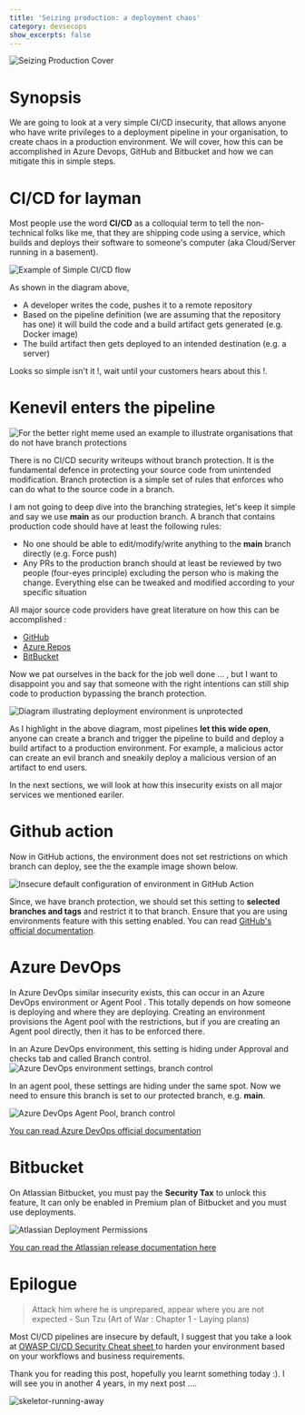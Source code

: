 ```yaml
---
title: 'Seizing production: a deployment chaos'
category: devsecops
show_excerpts: false
---
```


![Seizing Production Cover](https://user-images.githubusercontent.com/3458013/134617744-0f192a75-23b4-4be6-a8c9-0b37d47f2e77.png)

# Synopsis
We are going to look at a very simple CI/CD insecurity, that allows anyone who have write privileges  to a deployment pipeline in your organisation, to create chaos in a production environment. We will cover, how this can be accomplished in Azure Devops, GitHub and Bitbucket and how we can mitigate this in simple steps.

# CI/CD for layman
Most people use the  word  **CI/CD** as a colloquial term to tell the non-technical folks like me, that they are shipping code using a service, which builds and deploys their software to someone's computer (aka Cloud/Server running in a basement).

![Example of Simple CI/CD flow](https://gist.github.com/user-attachments/assets/8bbdf6e4-15df-483b-b7d6-fbdc947181a7)

As shown in the diagram above, 
* A developer writes the code, pushes it to a remote repository
* Based on the pipeline definition (we are assuming that the repository has one) it will build the code and a build artifact gets generated (e.g. Docker image)
* The build artifact then gets deployed to an intended destination (e.g. a server)

Looks so simple isn't it !,  wait until your customers hears about this !.
# Kenevil enters the pipeline
![For the better right meme used an example to illustrate organisations that do not have branch protections](https://gist.github.com/user-attachments/assets/a8d5e416-955b-4095-b745-a75c88395d5e)

There is no CI/CD security writeups without branch protection. It is the fundamental defence in protecting your source code from unintended modification.  Branch protection is a simple set of rules that enforces who can do what to the source code in a branch.

I am not going to deep dive into the branching strategies, let's keep it simple and say we use **main** as our production branch. A branch that contains production code should have at least the following rules:
* No one should be able to edit/modify/write anything to the **main** branch directly (e.g. Force push)
* Any PRs to the production branch should at least be reviewed by two people  (four-eyes principle) excluding the person who is making the change. Everything else can be tweaked and modified according to your specific situation

All major source code providers have great literature on how this can be accomplished :
* [GitHub](https://docs.github.com/en/repositories/configuring-branches-and-merges-in-your-repository/managing-protected-branches/managing-a-branch-protection-rule)
* [Azure Repos ](https://learn.microsoft.com/en-us/azure/devops/repos/git/branch-policies?view=azure-devops)
* [BitBucket](https://support.atlassian.com/bitbucket-cloud/docs/use-branch-permissions/)

Now we pat ourselves in the back for the job well done ... , but I want to disappoint you and say that someone with the right intentions can still ship code to production bypassing the branch protection. 

![Diagram illustrating deployment environment is unprotected](https://gist.github.com/user-attachments/assets/83b1fb43-2847-4c84-bc25-bd7803a8c541)

As I highlight in the above diagram, most pipelines **let this wide open**, anyone can create a branch and trigger the pipeline to build and deploy a build artifact to a production environment. For example, a malicious actor can create an evil branch and sneakily deploy a malicious version of an artifact to end users.  

In the next sections, we will look at how this insecurity exists  on all major services we mentioned eariler.
# Github action
Now in GitHub actions, the environment does not set restrictions on which branch can deploy, see the the example image shown below.  

![Insecure default configuration of environment in GitHub Action](https://gist.github.com/user-attachments/assets/e762791a-da38-4739-b125-8978b2fd5020)

Since, we have branch protection, we should set this setting to **selected branches and tags** and restrict it to that branch. Ensure that you are using environments feature with this setting enabled. 
You can read [GitHub's official documentation](https://docs.github.com/en/actions/how-tos/deploy/configure-and-manage-deployments/manage-environments).


# Azure DevOps
In Azure DevOps similar insecurity exists, this can occur in an Azure DevOps environment or Agent Pool . This totally depends on how someone is deploying and where they are deploying. Creating an environment provisions the Agent pool with the restrictions, but if you are creating an Agent pool directly, then it has to be enforced there.

In an Azure DevOps environment, this setting is hiding under Approval and checks tab and called Branch control.
![Azure DevOps environment settings, branch control](https://gist.github.com/user-attachments/assets/e1f423ea-58d2-4391-b32f-fdd30244caad)

In an agent pool, these settings are hiding under the same spot. Now we need to ensure this branch is set to our protected branch, e.g. **main**.

![Azure DevOps Agent Pool, branch control](https://gist.github.com/user-attachments/assets/c2462757-d635-459c-a6fe-746e03c5afed)

[You can read Azure DevOps official documentation](https://learn.microsoft.com/en-us/azure/devops/pipelines/process/approvals?view=azure-devops&tabs=check-pass)


# Bitbucket 
On Atlassian Bitbucket, you must pay the **Security Tax** to unlock this feature, It can only be enabled in Premium plan of Bitbucket and you must use deployments.

![Atlassian Deployment Permissions](https://gist.github.com/user-attachments/assets/6f5d9360-7c15-451a-9c37-0b70997eb941)

[You can read the Atlassian release documentation here ](https://www.atlassian.com/blog/bitbucket/build-trust-in-your-deployment-workflow-with-deployment-permissions)


# Epilogue 

> Attack him where he is unprepared, appear where you are not expected - Sun Tzu 
   (Art of War : Chapter 1  - Laying plans)

Most CI/CD pipelines are insecure by default, I suggest that you take a look at [OWASP CI/CD Security Cheat sheet ](https://cheatsheetseries.owasp.org/cheatsheets/CI_CD_Security_Cheat_Sheet.html) to  harden your environment based on your workflows and business requirements.

Thank you for reading this post, hopefully you learnt something today :).
I will see you in another 4 years, in my next post ....  

![skeletor-running-away](https://gist.github.com/user-attachments/assets/5d569b75-da5b-46f5-b3ee-82c155b658ea)
